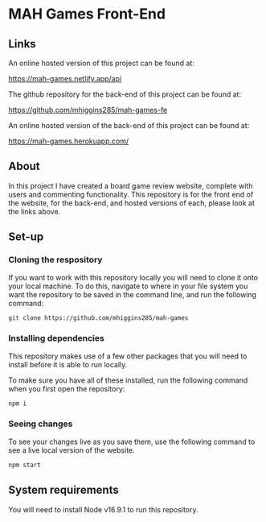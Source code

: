 # MAH Games Front-End

## Links

An online hosted version of this project can be found at:

https://mah-games.netlify.app/api

The github repository for the back-end of this project can be found at:

https://github.com/mhiggins285/mah-games-fe

An online hosted version of the back-end of this project can be found at:

https://mah-games.herokuapp.com/

## About

In this project I have created a board game review website, complete with users and commenting functionality. This repository is for the front end of the website, for the back-end, and hosted versions of each, please look at the links above.

## Set-up

### Cloning the respository

If you want to work with this repository locally you will need to clone it onto your local machine. To do this, navigate to where in your file system you want the repository to be saved in the command line, and run the following command: 

```bash
git clone https://github.com/mhiggins285/mah-games
```

### Installing dependencies

This repository makes use of a few other packages that you will need to install before it is able to run locally.

To make sure you have all of these installed, run the following command when you first open the repository:

```bash
npm i
```

### Seeing changes

To see your changes live as you save them, use the following command to see a live local version of the website.

```bash
npm start
```

## System requirements

You will need to install Node v16.9.1 to run this repository.
